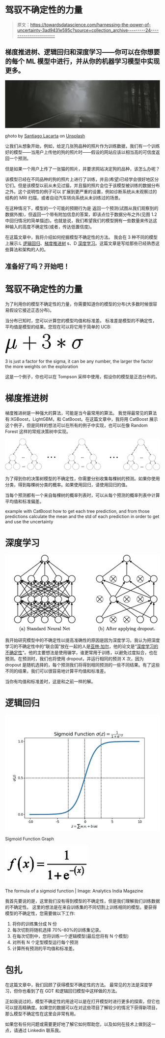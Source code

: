 # 驾驭不确定性的力量

> 原文：<https://towardsdatascience.com/harnessing-the-power-of-uncertainty-3ad9431e595c?source=collection_archive---------24----------------------->

## 梯度推进树、逻辑回归和深度学习——你可以在你想要的每个 ML 模型中进行，并从你的机器学习模型中实现更多。

![](img/8def364934fed86dddefbc48439ea4b9.png)

[p](https://unsplash.com/photos/gF6HdRlyJ5o)hoto by [Santiago Lacarta](https://unsplash.com/@lacarta) on [Unsplash](https://unsplash.com)

让我们从想象开始，例如，给定几张狗品种的照片作为训练数据，我们有一个训练好的模型——当用户上传他的狗的照片时——假设的网站应该以相当高的可信度返回一个预测。

但是如果一个用户上传了一张猫的照片，并要求网站决定狗的品种，该怎么办呢？

该模型已经在不同品种的狗的照片上进行了训练，并且(希望)已经学会很好地区分它们。但是该模型以前从未见过猫，并且猫的照片会位于该模型被训练的数据分布之外。这个说明性的例子可以
扩展到更严重的设置，例如诊断系统从未观察过的结构的 MRI 扫描，或者自动汽车转向系统从未训练过的场景。

在这种情况下，模型的一个可能的预期行为是
返回一个预测(试图从我们观察到的数据外推)，但返回一个带有附加信息的答案，即该点位于数据分布之外(见图 1.2 中回归情况的简单描述)。也就是说，我们希望我们的模型拥有一些数量来传达这种输入的高度不确定性(或者，传达低置信度)。

在这篇文章中，我将介绍如何挖掘模型不确定性的方法。
我会在 3 种不同的模型上展示:L [逻辑回归](https://www.wikiwand.com/en/Logistic_regression)、[梯度推进树](https://www.wikiwand.com/en/Gradient_boosting) s、D [深度学习](https://www.wikiwand.com/en/Deep_learning)。这篇文章是写给那些已经熟悉这些算法和架构的人的。

## 准备好了吗？开始吧！

# 驾驭不确定性的力量

为了利用你的模型不确定性的力量，你需要知道你的模型的分布(大多数时候很容易假设它接近正态分布)。

当分布已知时，您可以计算您的模型均值和标准差。
标准差是模型的不确定性，平均值是模型的结果。您现在可以将它用于简单的 UCB:

![](img/e9164177612ace4cf58b721dd422d806.png)

3 is just a factor for the sigma, it can be any number, the larger the factor the more weights on the exploration

这是一个例子，你也可以在 Tompson 采样中使用，假设你的模型是正态分布的。

# 梯度推进树

梯度推进树是一种强大的算法，可能是当今最常用的算法。
我觉得最常见的算法有:XGBoost，LightGBM，和 CatBoost。在这篇文章中，我将用 CatBoost 展示这个例子，但是同样的想法可以在所有的例子中实现，也可以在像 Random Forest 这样的常规决策树中实现。

![](img/2e7c2474a2b64dfe855ef787fbb6e3ac.png)

为了得到你的决策树模型的不确定性，你需要分别收集每棵树的预测。如果你使用分类，得到每棵树分类的概率。如果使用回归，请使用回归的值。

当每个预测都有一个来自每棵树的概率列表时，可以从每个预测的概率列表中计算平均值和标准偏差。

example with CatBoost how to get each tree prediction, and from those predictions calculate the mean and the std of each prediction in order to get and use the uncertainty

# 深度学习

![](img/9f5847339851001f6b77b60c5390ee66.png)

我开始研究模型中的不确定性以提高准确性的原因是因为深度学习。我认为把深度学习的不确定性中的“联合国”放在一起的人是[亚林·加尔](http://www.cs.ox.ac.uk/people/yarin.gal/website/)，他的论文是“[深度学习的不确定性](http://mlg.eng.cam.ac.uk/yarin/thesis/thesis.pdf)”。他的主要想法是使用辍学，谁更常用于训练，以避免过度拟合，也在预测。在预测时，我们也将使用 dropout，并运行相同的预测 X 次，因为 dropout 是随机选择的，每个预测我们将得到相同预测的一些不同结果。有了这些不同的结果，我们可以很容易地计算平均值和标准差。

当你有均值和标准差时，这是和之前一样的解。

# 逻辑回归

![](img/e43916ef80dbbb364777a2ec369c3cd0.png)

Sigmoid Function Graph

![](img/47fe1c698b55d2e7fce1a14a382d9366.png)

The formula of a sigmoid function | Image: Analytics India Magazine

我首先要说的是，这里我们没有得到模型的不确定性，但是我们理解我们训练数据的不确定性。
这里的想法是在来自训练集的不同切割上训练相同的模型。要获得模型的不确定性，您需要做以下工作:

1.  将你的训练集分成 N 份
2.  每次切割将随机选择 70%–80%的训练集记录。
3.  在每次切割中，您将训练一个逻辑模型(最后您将有 N 个模型)
4.  对所有 N 个定型模型运行每个预测
5.  计算所有预测的平均值和标准差。

# 包扎

在这篇文章中，我们回顾了获得模型不确定性的方法。
最常见的方法是深度学习，但你也看到了在 GDT 和逻辑回归模型中这样做的方法。

正如我说过的，模型不确定性的用途可以是在打开模型时进行更多的探索，但它也可以提高精确度。如果您的数据可以在对这些项目了解较少的情况下获得新项目，那么模型不确定性在这里会非常有用。

如果您有任何问题或需要更好地了解它如何帮助您，以及如何在技术上做到这一点，请通过 Linkedin 联系我。